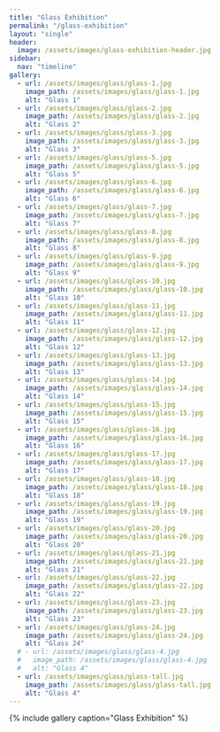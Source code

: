 ```yaml
---
title: "Glass Exhibition"
permalink: "/glass-exhibition"
layout: "single"
header:
  image: /assets/images/glass-exhibition-header.jpg
sidebar:
  nav: "timeline"
gallery:
  - url: /assets/images/glass/glass-1.jpg
    image_path: /assets/images/glass/glass-1.jpg
    alt: "Glass 1"
  - url: /assets/images/glass/glass-2.jpg
    image_path: /assets/images/glass/glass-2.jpg
    alt: "Glass 2"
  - url: /assets/images/glass/glass-3.jpg
    image_path: /assets/images/glass/glass-3.jpg
    alt: "Glass 3"
  - url: /assets/images/glass/glass-5.jpg
    image_path: /assets/images/glass/glass-5.jpg
    alt: "Glass 5"
  - url: /assets/images/glass/glass-6.jpg
    image_path: /assets/images/glass/glass-6.jpg
    alt: "Glass 6"
  - url: /assets/images/glass/glass-7.jpg
    image_path: /assets/images/glass/glass-7.jpg
    alt: "Glass 7"
  - url: /assets/images/glass/glass-8.jpg
    image_path: /assets/images/glass/glass-8.jpg
    alt: "Glass 8"
  - url: /assets/images/glass/glass-9.jpg
    image_path: /assets/images/glass/glass-9.jpg
    alt: "Glass 9"
  - url: /assets/images/glass/glass-10.jpg
    image_path: /assets/images/glass/glass-10.jpg
    alt: "Glass 10"
  - url: /assets/images/glass/glass-11.jpg
    image_path: /assets/images/glass/glass-11.jpg
    alt: "Glass 11"
  - url: /assets/images/glass/glass-12.jpg
    image_path: /assets/images/glass/glass-12.jpg
    alt: "Glass 12"
  - url: /assets/images/glass/glass-13.jpg
    image_path: /assets/images/glass/glass-13.jpg
    alt: "Glass 13"
  - url: /assets/images/glass/glass-14.jpg
    image_path: /assets/images/glass/glass-14.jpg
    alt: "Glass 14"
  - url: /assets/images/glass/glass-15.jpg
    image_path: /assets/images/glass/glass-15.jpg
    alt: "Glass 15"
  - url: /assets/images/glass/glass-16.jpg
    image_path: /assets/images/glass/glass-16.jpg
    alt: "Glass 16"
  - url: /assets/images/glass/glass-17.jpg
    image_path: /assets/images/glass/glass-17.jpg
    alt: "Glass 17"
  - url: /assets/images/glass/glass-18.jpg
    image_path: /assets/images/glass/glass-18.jpg
    alt: "Glass 18"
  - url: /assets/images/glass/glass-19.jpg
    image_path: /assets/images/glass/glass-19.jpg
    alt: "Glass 19"
  - url: /assets/images/glass/glass-20.jpg
    image_path: /assets/images/glass/glass-20.jpg
    alt: "Glass 20"
  - url: /assets/images/glass/glass-21.jpg
    image_path: /assets/images/glass/glass-21.jpg
    alt: "Glass 21"
  - url: /assets/images/glass/glass-22.jpg
    image_path: /assets/images/glass/glass-22.jpg
    alt: "Glass 22"
  - url: /assets/images/glass/glass-23.jpg
    image_path: /assets/images/glass/glass-23.jpg
    alt: "Glass 23"
  - url: /assets/images/glass/glass-24.jpg
    image_path: /assets/images/glass/glass-24.jpg
    alt: "Glass 24"
  # - url: /assets/images/glass/glass-4.jpg
  #   image_path: /assets/images/glass/glass-4.jpg
  #   alt: "Glass 4"
  - url: /assets/images/glass/glass-tall.jpg
    image_path: /assets/images/glass/glass-tall.jpg
    alt: "Glass 4"    
---
```


{% include gallery caption="Glass Exhibition" %}